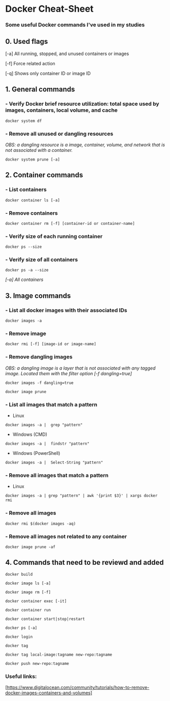 # Docker Cheat-Sheet
### Some useful Docker commands I've used in my studies

## 0. Used flags

[-a] All running, stopped, and unused containers or images

[-f] Force related action

[-q] Shows only container ID or image ID

## 1. General commands

### - Verify Docker brief resource utilization: total space used by images, containers, local volume, and cache
`docker system df`

### - Remove all unused or dangling resources
_OBS: a dangling resource is a image, container, volume, and network that is not associated with a container._

`docker system prune [-a]`

## 2. Container commands

### - List containers

`docker container ls [-a]`

### - Remove containers

`docker container rm [-f] [container-id or container-name]`

### - Verify size of each running container

`docker ps --size`

### - Verify size of all containers

`docker ps -a --size`

_[-a] All containers_

## 3. Image commands

### - List all docker images with their associated IDs

`docker images -a`

### - Remove image

`docker rmi [-f] [image-id or image-name]`

### - Remove dangling images
_OBS: a dangling image is a layer that is not associated with any tagged image. Located them with the filter option [-f dangling=true]_

`docker images -f dangling=true`

`docker image prune`

### - List all images that match a pattern
- Linux

`docker images -a |  grep "pattern"`

- Windows (CMD)

`docker images -a |  findstr "pattern"`

- Windows (PowerShell)

`docker images -a |  Select-String "pattern"`

### - Remove all images that match a pattern
- Linux

`docker images -a | grep "pattern" | awk '{print $3}' | xargs docker rmi`

### - Remove all images

`docker rmi $(docker images -aq)`

### - Remove all images not related to any container

`docker image prune -af`

## 4. Commands that need to be reviewd and added

`docker build`

`docker image ls [-a]`

`docker image rm [-f]`

`docker container exec [-it]`

`docker container run`

`docker container start|stop|restart`

`docker ps [-a]`

`docker login`

`docker tag`

`docker tag local-image:tagname new-repo:tagname`

`docker push new-repo:tagname`

### Useful links:

[https://www.digitalocean.com/community/tutorials/how-to-remove-docker-images-containers-and-volumes]
